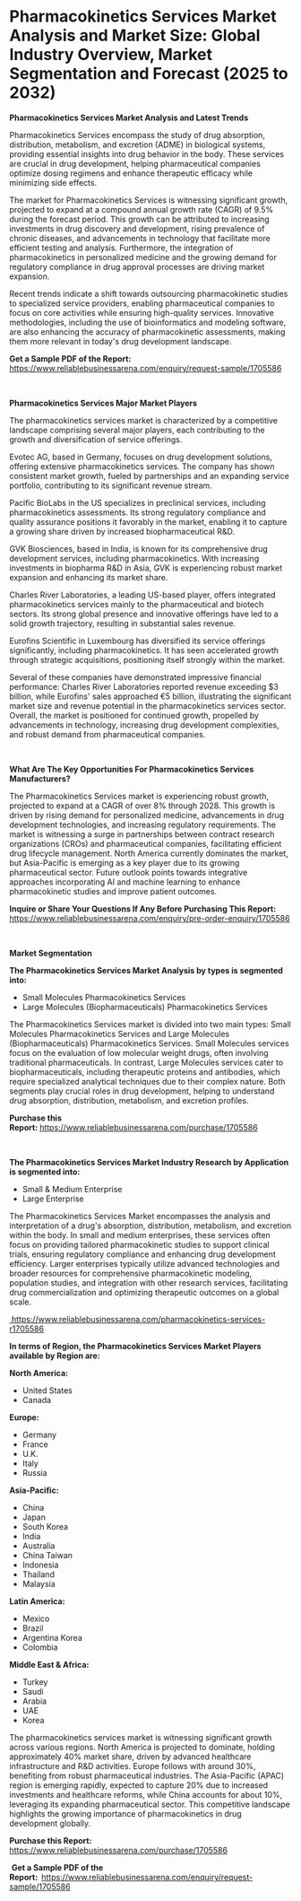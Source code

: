 <p><h1>Pharmacokinetics Services Market Analysis and Market Size: Global Industry Overview, Market Segmentation and Forecast (2025 to 2032)</h1></p><p><strong>Pharmacokinetics Services Market Analysis and Latest Trends</strong></p>
<p><p>Pharmacokinetics Services encompass the study of drug absorption, distribution, metabolism, and excretion (ADME) in biological systems, providing essential insights into drug behavior in the body. These services are crucial in drug development, helping pharmaceutical companies optimize dosing regimens and enhance therapeutic efficacy while minimizing side effects. </p><p>The market for Pharmacokinetics Services is witnessing significant growth, projected to expand at a compound annual growth rate (CAGR) of 9.5% during the forecast period. This growth can be attributed to increasing investments in drug discovery and development, rising prevalence of chronic diseases, and advancements in technology that facilitate more efficient testing and analysis. Furthermore, the integration of pharmacokinetics in personalized medicine and the growing demand for regulatory compliance in drug approval processes are driving market expansion.</p><p>Recent trends indicate a shift towards outsourcing pharmacokinetic studies to specialized service providers, enabling pharmaceutical companies to focus on core activities while ensuring high-quality services. Innovative methodologies, including the use of bioinformatics and modeling software, are also enhancing the accuracy of pharmacokinetic assessments, making them more relevant in today's drug development landscape.</p></p>
<p><strong>Get a Sample PDF of the Report:&nbsp;</strong> <a href="https://www.reliablebusinessarena.com/enquiry/request-sample/1705586?utm_campaign=3059&utm_medium=2&utm_source=Github&utm_content=ia&utm_term=12042025&utm_id=pharmacokinetics-services">https://www.reliablebusinessarena.com/enquiry/request-sample/1705586</a></p>
<p>&nbsp;</p>
<p><strong>Pharmacokinetics Services Major Market Players</strong></p>
<p><p>The pharmacokinetics services market is characterized by a competitive landscape comprising several major players, each contributing to the growth and diversification of service offerings. </p><p>Evotec AG, based in Germany, focuses on drug development solutions, offering extensive pharmacokinetics services. The company has shown consistent market growth, fueled by partnerships and an expanding service portfolio, contributing to its significant revenue stream.</p><p>Pacific BioLabs in the US specializes in preclinical services, including pharmacokinetics assessments. Its strong regulatory compliance and quality assurance positions it favorably in the market, enabling it to capture a growing share driven by increased biopharmaceutical R&D.</p><p>GVK Biosciences, based in India, is known for its comprehensive drug development services, including pharmacokinetics. With increasing investments in biopharma R&D in Asia, GVK is experiencing robust market expansion and enhancing its market share.</p><p>Charles River Laboratories, a leading US-based player, offers integrated pharmacokinetics services mainly to the pharmaceutical and biotech sectors. Its strong global presence and innovative offerings have led to a solid growth trajectory, resulting in substantial sales revenue.</p><p>Eurofins Scientific in Luxembourg has diversified its service offerings significantly, including pharmacokinetics. It has seen accelerated growth through strategic acquisitions, positioning itself strongly within the market.</p><p>Several of these companies have demonstrated impressive financial performance: Charles River Laboratories reported revenue exceeding $3 billion, while Eurofins' sales approached €5 billion, illustrating the significant market size and revenue potential in the pharmacokinetics services sector. Overall, the market is positioned for continued growth, propelled by advancements in technology, increasing drug development complexities, and robust demand from pharmaceutical companies.</p></p>
<p>&nbsp;</p>
<p><strong>What Are The Key Opportunities For Pharmacokinetics Services Manufacturers?</strong></p>
<p><p>The Pharmacokinetics Services market is experiencing robust growth, projected to expand at a CAGR of over 8% through 2028. This growth is driven by rising demand for personalized medicine, advancements in drug development technologies, and increasing regulatory requirements. The market is witnessing a surge in partnerships between contract research organizations (CROs) and pharmaceutical companies, facilitating efficient drug lifecycle management. North America currently dominates the market, but Asia-Pacific is emerging as a key player due to its growing pharmaceutical sector. Future outlook points towards integrative approaches incorporating AI and machine learning to enhance pharmacokinetic studies and improve patient outcomes.</p></p>
<p><strong>Inquire or Share Your Questions If Any Before Purchasing This Report:</strong> <a href="https://www.reliablebusinessarena.com/enquiry/pre-order-enquiry/1705586?utm_campaign=3059&utm_medium=2&utm_source=Github&utm_content=ia&utm_term=12042025&utm_id=pharmacokinetics-services">https://www.reliablebusinessarena.com/enquiry/pre-order-enquiry/1705586</a></p>
<p>&nbsp;</p>
<p><strong>Market Segmentation</strong></p>
<p><strong>The Pharmacokinetics Services Market Analysis by types is segmented into:</strong></p>
<p><ul><li>Small Molecules Pharmacokinetics Services</li><li>Large Molecules (Biopharmaceuticals) Pharmacokinetics Services</li></ul></p>
<p><p>The Pharmacokinetics Services market is divided into two main types: Small Molecules Pharmacokinetics Services and Large Molecules (Biopharmaceuticals) Pharmacokinetics Services. Small Molecules services focus on the evaluation of low molecular weight drugs, often involving traditional pharmaceuticals. In contrast, Large Molecules services cater to biopharmaceuticals, including therapeutic proteins and antibodies, which require specialized analytical techniques due to their complex nature. Both segments play crucial roles in drug development, helping to understand drug absorption, distribution, metabolism, and excretion profiles.</p></p>
<p><strong>Purchase this Report:&nbsp;</strong><a href="https://www.reliablebusinessarena.com/purchase/1705586?utm_campaign=3059&utm_medium=2&utm_source=Github&utm_content=ia&utm_term=12042025&utm_id=pharmacokinetics-services">https://www.reliablebusinessarena.com/purchase/1705586</a></p>
<p>&nbsp;</p>
<p><strong>The Pharmacokinetics Services Market Industry Research by Application is segmented into:</strong></p>
<p><ul><li>Small & Medium Enterprise</li><li>Large Enterprise</li></ul></p>
<p><p>The Pharmacokinetics Services Market encompasses the analysis and interpretation of a drug's absorption, distribution, metabolism, and excretion within the body. In small and medium enterprises, these services often focus on providing tailored pharmacokinetic studies to support clinical trials, ensuring regulatory compliance and enhancing drug development efficiency. Larger enterprises typically utilize advanced technologies and broader resources for comprehensive pharmacokinetic modeling, population studies, and integration with other research services, facilitating drug commercialization and optimizing therapeutic outcomes on a global scale.</p></p>
<p><a href="https://www.reliablebusinessarena.com/pharmacokinetics-services-r1705586?utm_campaign=3059&utm_medium=2&utm_source=Github&utm_content=ia&utm_term=12042025&utm_id=pharmacokinetics-services">&nbsp;https://www.reliablebusinessarena.com/pharmacokinetics-services-r1705586</a></p>
<p><strong>In terms of Region, the Pharmacokinetics Services Market Players available by Region are:</strong></p>
<p>
    <p> <strong> North America: </strong>
        <ul>
            <li>United States</li>
            <li>Canada</li>
        </ul>
        </p> 
    <p> <strong> Europe: </strong>
        <ul>
            <li>Germany</li>
            <li>France</li>
            <li>U.K.</li>
            <li>Italy</li>
            <li>Russia</li>
        </ul>
        </p> 
    <p> <strong> Asia-Pacific: </strong>
        <ul>
            <li>China</li>
            <li>Japan</li>
            <li>South Korea</li>
            <li>India</li>
            <li>Australia</li>
            <li>China Taiwan</li>
            <li>Indonesia</li>
            <li>Thailand</li>
            <li>Malaysia</li>
        </ul>
        </p> 
    <p> <strong> Latin America: </strong>
        <ul>
            <li>Mexico</li>
            <li>Brazil</li>
            <li>Argentina Korea</li>
            <li>Colombia</li>
        </ul>
        </p> 
    <p> <strong> Middle East & Africa: </strong>
        <ul>
            <li>Turkey</li>
            <li>Saudi</li>
            <li>Arabia</li>
            <li>UAE</li>
            <li>Korea</li>
        </ul>
    </p>
    </p>
<p><p>The pharmacokinetics services market is witnessing significant growth across various regions. North America is projected to dominate, holding approximately 40% market share, driven by advanced healthcare infrastructure and R&D activities. Europe follows with around 30%, benefiting from robust pharmaceutical industries. The Asia-Pacific (APAC) region is emerging rapidly, expected to capture 20% due to increased investments and healthcare reforms, while China accounts for about 10%, leveraging its expanding pharmaceutical sector. This competitive landscape highlights the growing importance of pharmacokinetics in drug development globally.</p></p>
<p><strong>Purchase this Report: </strong><a href="https://www.reliablebusinessarena.com/purchase/1705586?utm_campaign=3059&utm_medium=2&utm_source=Github&utm_content=ia&utm_term=12042025&utm_id=pharmacokinetics-services">https://www.reliablebusinessarena.com/purchase/1705586</a></p>
<p>&nbsp;<strong>Get a Sample PDF of the Report:&nbsp;&nbsp;</strong><a href="https://www.reliablebusinessarena.com/enquiry/request-sample/1705586?utm_campaign=3059&utm_medium=2&utm_source=Github&utm_content=ia&utm_term=12042025&utm_id=pharmacokinetics-services">https://www.reliablebusinessarena.com/enquiry/request-sample/1705586</a></p>
<p><strong></strong></p>
<p><p></p><p></p><p></p></p>